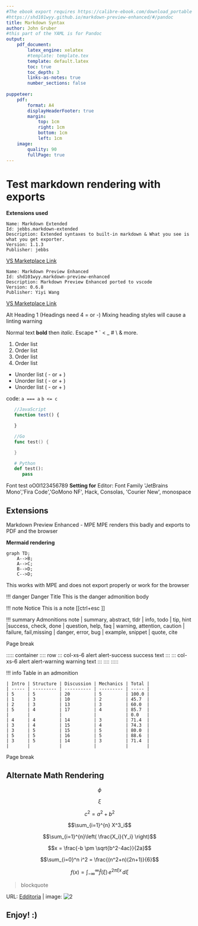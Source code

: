 ```yaml
---
#The ebook export requires https://calibre-ebook.com/download_portable to work
#https://shd101wyy.github.io/markdown-preview-enhanced/#/pandoc
title: Markdown Syntax
author: John Gruber
#this part of the YAML is for Pandoc
output: 
    pdf_document:
        latex_engine: xelatex
        #template: template.tex
        template: default.latex
        toc: true
        toc_depth: 3
        links-as-notes: true
        number_sections: false
  
puppeteer:
    pdf:
        format: A4
        displayHeaderFooter: true
        margin:
            top: 1cm
            right: 1cm
            bottom: 1cm
            left: 1cm
    image:
        quality: 90
        fullPage: true
---
```


# Test markdown rendering with exports

**Extensions used**

    Name: Markdown Extended
    Id: jebbs.markdown-extended
    Description: Extended syntaxes to built-in markdown & What you see is what you get exporter.
    Version: 1.1.3
    Publisher: jebbs
[VS Marketplace Link](https://marketplace.visualstudio.com/items?itemName=jebbs.markdown-extended)


    Name: Markdown Preview Enhanced
    Id: shd101wyy.markdown-preview-enhanced
    Description: Markdown Preview Enhanced ported to vscode
    Version: 0.6.8
    Publisher: Yiyi Wang
[VS Marketplace Link](https://marketplace.visualstudio.com/items?itemName=shd101wyy.markdown-preview-enhanced)

Alt Heading 1 (Headings need 4 = or -)
Mixing heading styles will cause a linting warning

Normal text **bold** then *italic*.
Escape \* \` \< \_ \# \\ & more.

1. Order list
1. Order list
1. Order list
1. Order list
- Unorder list ( - or + )
- Unorder list ( - or + )
- Unorder list ( - or + )

code: `a === a` `b <= c`

``` js
   //JavaScript
   function test() {

   }
```

``` go
   //Go
   func test() {

   }
```

``` python
   # Python
   def test():
      pass   
```

Font test
oO0l123456789
**Setting for**
Editor: Font Family
    'JetBrains Mono','Fira Code','GoMono NF', Hack, Consolas, 'Courier New', monospace

## Extensions
Markdown Preview Enhanced - MPE
MPE renders this badly and exports to PDF and the browser

**Mermaid rendering**
```mermaid
graph TD;
    A-->B;
    A-->C;
    B-->D;
    C-->D;
```

This works with MPE and does not export properly or work for the browser

!!! danger Danger Title
    This is the danger admonition body

!!! note Notice
    This is a note [[ctrl+esc ]]

!!! summary Admonitions
    note | summary, abstract, tldr | info, todo | tip, hint |success, check, done | question, help, faq | warning, attention, caution | failure, fail,missing | danger, error, bug | example, snippet | quote, cite

Page break
<div style="page-break-after: always;"></div>

::::: container
:::: row
::: col-xs-6 alert alert-success
success text
:::
::: col-xs-6 alert alert-warning
warning text
:::
::::
:::::



!!! info Table in an admonition

    | Intro | Structure | Discussion | Mechanics | Total |
    | ----- | --------- | ---------- | --------- | ----- |
    | 5     | 5         | 20         | 5         | 100.0 |
    | 1     | 3         | 10         | 2         | 45.7  |
    | 2     | 3         | 13         | 3         | 60.0  |
    | 5     | 4         | 17         | 4         | 85.7  |
    |       |           |            |           | 0.0   |
    | 4     | 4         | 14         | 3         | 71.4  |
    | 3     | 4         | 15         | 4         | 74.3  |
    | 3     | 5         | 15         | 5         | 80.0  |
    | 5     | 5         | 16         | 5         | 88.6  |
    | 3     | 5         | 14         | 3         | 71.4  |
    |       |           |            |           |       |

Page break
<div style="page-break-after: always;"></div>


## Alternate Math Rendering

$$\phi$$

$$\xi$$

$$c^2 = a^2 + b^2$$

$$\sum_{i=1}^{n} X^3_i$$

$$\sum_{i=1}^{n}\left( \frac{X_i}{Y_i} \right)$$

$$x = \frac{-b \pm \sqrt{b^2-4ac}}{2a}$$

$$\sum_{i=0}^n i^2 = \frac{(n^2+n)(2n+1)}{6}$$

$$f(x) = \int_{-\infty}^\infty \hat f(\xi)\,e^{2 \pi \xi x} \,d\xi$$

> blockquote

URL: [Edditoria][1] | image: ![2][]

[1]: https://edditoria.blogspot.com
[2]: https://avatars0.githubusercontent.com/u/2234073?v=3&s=40

<!-- please comment -->

## Enjoy! :)
